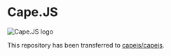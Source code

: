 # Cape.JS

![Cape.JS logo](https://cdn.rawgit.com/capejs/capejs/master/doc/logo/capejs.svg)

This repository has been transferred to [capejs/capejs](https://github.com/capejs/capejs).

